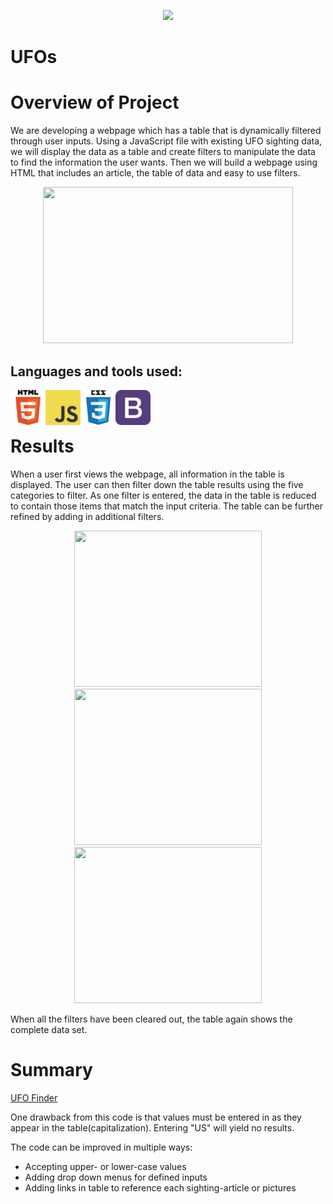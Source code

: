 <p align="center">
  <img src="https://user-images.githubusercontent.com/74840026/131610272-fe91d5ee-4995-47e9-84ca-da153ac93198.PNG">
</p>


# UFOs
# Overview of Project
We are developing a webpage which has a table that is dynamically filtered through user inputs.
Using a JavaScript file with existing UFO sighting data, we will display the data as a table and create filters to manipulate the data to find the information the user wants.  Then we will build a webpage using HTML that includes an article, the table of data and easy to use filters.
<p align="center">
  <img height= 250 width= 400 src="https://user-images.githubusercontent.com/74840026/131933511-06d3441f-ce33-4ecc-9674-e6f86dfeed12.PNG">
</p>


## Languages and tools used:
<img align="left" alt="HTML" width="56px" src="https://raw.githubusercontent.com/github/explore/80688e429a7d4ef2fca1e82350fe8e3517d3494d/topics/html/html.png" />
<img align="left" alt="JavaScript" width="56px" src="https://raw.githubusercontent.com/github/explore/80688e429a7d4ef2fca1e82350fe8e3517d3494d/topics/javascript/javascript.png" />
<img align="left" alt="CSS" width="56px" src="https://raw.githubusercontent.com/github/explore/80688e429a7d4ef2fca1e82350fe8e3517d3494d/topics/css/css.png" />
<img align="left" alt="Bootstrap" width="56px" src="https://raw.githubusercontent.com/github/explore/80688e429a7d4ef2fca1e82350fe8e3517d3494d/topics/bootstrap/bootstrap.png" /> <br/>
<br/>

# Results
When a user first views the webpage, all information in the table is displayed.  The user can then filter down the table results using the five categories to filter.  As one filter is entered, the data in the table is reduced to contain those items that match the input criteria.  The table can be further refined by adding in additional filters. 
<p align="center">
  <img height= 250 width= 300 src="https://user-images.githubusercontent.com/74840026/132104104-ad42c69f-10b8-4dbb-9fe5-b1976d3efa9b.png">
  <img height= 250 width= 300 src="https://user-images.githubusercontent.com/74840026/132104083-5df2a844-830f-4404-9e76-b7ddda07dd75.png">
  <img height= 250 width= 300 src="https://user-images.githubusercontent.com/74840026/132104092-80b15ad8-753d-4e6b-8e3d-4ca128ca04a1.png">
</p>
When all the filters have been cleared out, the table again shows the complete data set.

# Summary
[UFO Finder](https://boyerjason700.github.io/UFOs/)

One drawback from this code is that values must be entered in as they appear in the table(capitalization).  Entering "US" will yield no results.  

The code can be improved in multiple ways:
- Accepting upper- or lower-case values
- Adding drop down menus for defined inputs
- Adding links in table to reference each sighting-article or pictures
